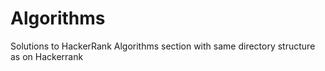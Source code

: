 # Algorithms
Solutions to HackerRank Algorithms section with same directory structure as on Hackerrank
  

